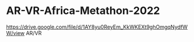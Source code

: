 # AR-VR-Africa-Metathon-2022
https://drive.google.com/file/d/1AY8yu0ReyEm_KkWKEXt9ghOmgqNydfWW/view
AR/VR
